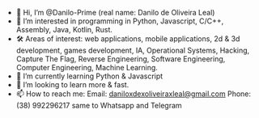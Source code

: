 - 👋 Hi, I’m @Danilo-Prime (real name: Danilo de Oliveira Leal)
- 👀 I’m interested in programming in Python, Javascript, C/C++, Assembly, Java, Kotlin, Rust.
- 🛠  Areas of interest: web applications, mobile applications, 2d & 3d development, games development, IA, Operational Systems, Hacking, Capture The Flag, Reverse Engineering, Software Engineering, Computer Engineering, Machine Learning.
- 🌱 I’m currently learning Python & Javascript
- 💞️ I’m looking to learn more & fast.
- 📫 How to reach me:
    Email: daniloxdexoliveiraxleal@gmail.com
    Phone: (38) 992296217 same to  Whatsapp and Telegram

<!---
Danilo-Prime/Danilo-Prime is a ✨ special ✨ repository because its `README.md` (this file) appears on your GitHub profile.
You can click the Preview link to take a look at your changes.
--->
